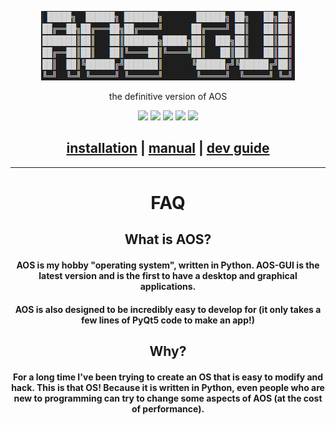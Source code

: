 <p align="center">
    <img src="MDs/resources/aosgui.PNG">
</p>
<p align="center">
    the definitive version of AOS
</p>
<p align="center">
    <img src="https://img.shields.io/github/downloads/nanobot567/AOS-GUI/total?color=darkred">
    <img src="https://img.shields.io/github/stars/nanobot567/AOS-GUI?color=darkred&label=stars&logo=github&style=flat">
    <img src="https://img.shields.io/github/v/release/nanobot567/AOS-GUI">
    <img src="https://img.shields.io/badge/platform-literally%20anything%20with%20python-darkred">
    <img src="https://img.shields.io/badge/stupid%20test-11/10%20ABSOLUTELY-darkred">
</p>

<h2 align="center"><a href="https://github.com/nanobot567/AOS-GUI/blob/main/MDs/install.md">installation</a> | <a href="https://github.com/nanobot567/AOS-GUI/blob/main/MDs/manual.md">manual</a> | <a href="https://github.com/nanobot567/AOS-GUI/blob/main/MDs/dev.md">dev guide</a></h2>

<hr>

<h1 align="center">FAQ</h1>

<h2 align="center"> What is AOS? </h2>
<h4 align="center">AOS is my hobby "operating system", written in Python. AOS-GUI is the latest version and is the first to have a desktop and graphical applications.</h4>
<h4 align="center">AOS is also designed to be incredibly easy to develop for (it only takes a few lines of PyQt5 code to make an app!)</h4>
<h2 align="center"> Why? </h2>
<h4 align="center">For a long time I've been trying to create an OS that is easy to modify and hack. This is that OS! Because it is written in Python, even people who are new to programming can try to change some aspects of AOS (at the cost of performance).